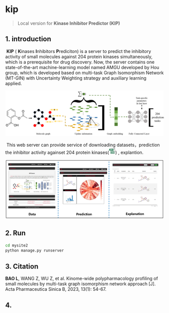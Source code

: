 # kip
> Local version for **Kinase Inhibitor Predictor (KIP)**

## 1. introduction
​    **KIP** ( **K**inases **I**nhibitors **P**rediciton) is a server to predict the inhibitory activity of small molecules against 204 protein kinases simultaneously, which is a prerequisite for drug discovery. Now, the server contains one state-of-the-art machine-learning model named AMGU developed by Hou group, which is developed based on multi-task Graph Isomorphism Network (MT-GIN) with Uncertainty Weighting strategy and auxiliary learning applied.

<img src="mysite2/static/img/GNN.png">

​	This web server can provide service of downloading datasets，prediction the inhibitor activity againset 204 protein kinases(<a href="mysite2/static/file/UniProt.csv"><img src="mysite2\static\img\csv.png" width=4%></a>) , explantion.

<img src="mysite2/static/img/function.bmp">

## 2. Run

```bash
cd mysite2
python manage.py runserver
```

## 3. Citation

**BAO L**, WANG Z, WU Z, et al. Kinome-wide polypharmacology profiling of small molecules by multi-task graph isomorphism network approach [J]. Acta Pharmaceutica Sinica B, 2023, 13(1): 54-67. 

## 4. 
